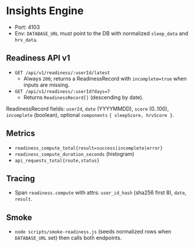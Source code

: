 # Insights Engine

- Port: 4103
- Env: `DATABASE_URL` must point to the DB with normalized `sleep_data` and `hrv_data`.

## Readiness API v1
- `GET /api/v1/readiness/:userId/latest`
  - Always `200`; returns a ReadinessRecord with `incomplete=true` when inputs are missing.
- `GET /api/v1/readiness/:userId?days=7`
  - Returns `ReadinessRecord[]` (descending by date).

ReadinessRecord fields: `userId`, `date` (YYYYMMDD), `score` (0..100), `incomplete` (boolean), optional `components` `{ sleepScore, hrvScore }`.

## Metrics
- `readiness_compute_total{result=success|incomplete|error}`
- `readiness_compute_duration_seconds` (histogram)
- `api_requests_total{route,status}`

## Tracing
- Span `readiness.compute` with attrs: `user_id_hash` (sha256 first 8), `date`, `result`.

## Smoke
- `node scripts/smoke-readiness.js` (seeds normalized rows when `DATABASE_URL` set) then calls both endpoints.
